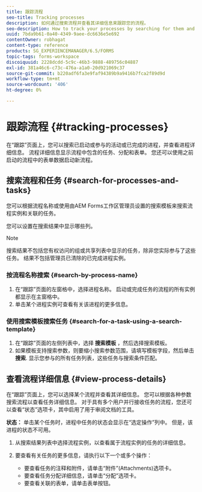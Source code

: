 ```yaml
---
title: 跟踪流程
seo-title: Tracking processes
description: 如何通过搜索流程并查看其详细信息来跟踪您的流程。
seo-description: How to track your processes by searching for them and viewing their details.
uuid: 7bda9b61-0a40-4349-9aee-dc6636e5e692
contentOwner: robhagat
content-type: reference
products: SG_EXPERIENCEMANAGER/6.5/FORMS
topic-tags: forms-workspace
discoiquuid: 2228dcdd-5c9c-46b3-9888-489756c04887
exl-id: 381a46c6-c73c-476a-a1a0-20d921069c37
source-git-commit: b220adf6fa3e9faf94389b9a9416b7fca2f89d9d
workflow-type: tm+mt
source-wordcount: '406'
ht-degree: 0%

---
```


# 跟踪流程 {#tracking-processes}

在“跟踪”页面上，您可以搜索已启动或参与的活动或已完成的进程，并查看进程详细信息。 流程详细信息显示流程中包含的任务、分配和表单。 您还可以使用之前启动的流程中的表单数据启动新流程。

## 搜索流程和任务 {#search-for-processes-and-tasks}

您可以根据流程名称或使用由AEM Forms工作区管理员设置的搜索模板来搜索流程实例和关联的任务。

您可以设置在搜索结果中显示哪些列。

>[!NOTE]
>
>搜索结果不包括您有权访问的组或共享列表中显示的任务，除非您实际参与了这些任务。 结果不包括管理员已清除的已完成进程实例。

### 按流程名称搜索 {#search-by-process-name}

1. 在“跟踪”页面的左窗格中，选择进程名称。 启动或完成任务的流程的所有实例都显示在主窗格中。
1. 单击某个进程实例可查看有关该进程的更多信息。

### 使用搜索模板搜索任务 {#search-for-a-task-using-a-search-template}

1. 在“跟踪”页面的左侧列表中，选择 **搜索模板** ，然后选择搜索模板。
1. 如果模板支持搜索参数，则要缩小搜索参数范围，请填写模板字段，然后单击 **搜索**. 显示您参与的所有任务列表，这些任务与搜索条件匹配。

## 查看流程详细信息 {#view-process-details}

在“跟踪”页面上，您可以选择某个流程并查看其详细信息。 您可以根据各种参数搜索流程以查看任务详细信息。 对于具有多个用户并行接收任务的流程，您还可以查看“状态”选项卡，其中启用了用于审阅文档的工具。

**状态：** 单击某个任务时，进程中任务的状态会显示在“选定操作”列中。 但是，该进程的状态不可用。

1. 从搜索结果列表中选择流程实例，以查看属于流程实例的任务的详细信息。
1. 要查看有关任务的更多信息，请执行以下一个或多个操作：

   * 要查看任务的注释和附件，请单击“附件”(Attachments)选项卡。
   * 要查看任务分配详细信息，请单击“分配”选项卡。
   * 要查看关联的表单，请单击表单按钮。
